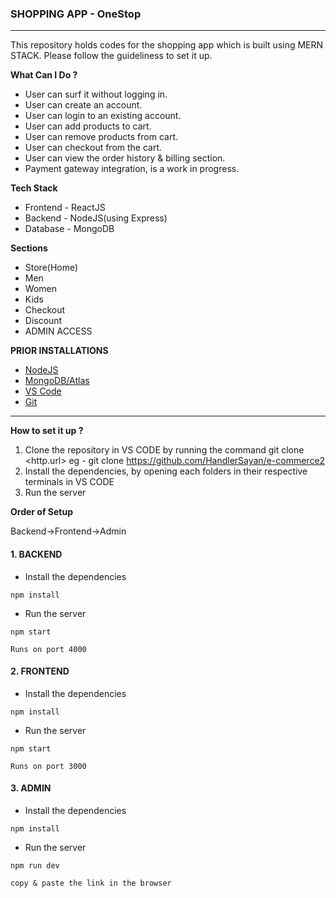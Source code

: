 ### SHOPPING APP - OneStop
---

This repository holds codes for the shopping app which is built using MERN STACK. Please follow the guideliness to set it up.

**What Can I Do ?**
- User can surf it without logging in.
- User can create an account.
- User can login to an existing account.
- User can add products to cart.
- User can remove products from cart.
- User can checkout from the cart.
- User can view the order history & billing section.
- Payment gateway integration, is a work in progress.

**Tech Stack**
- Frontend - ReactJS
- Backend - NodeJS(using Express)
- Database - MongoDB

  
**Sections**

- Store(Home)
- Men
- Women
- Kids
- Checkout
- Discount
- ADMIN ACCESS 
  
**PRIOR INSTALLATIONS**

- [NodeJS](https://nodejs.org/en/download)
- [MongoDB/Atlas](https://www.mongodb.com/cloud/atlas/register)
- [VS Code](https://code.visualstudio.com/download)
- [Git](https://git-scm.com/)
  
---

**How to set it up ?**

1. Clone the repository in VS CODE by running the command git clone <http.url>
   eg - git clone https://github.com/HandlerSayan/e-commerce2
3. Install the dependencies, by opening each folders in their respective terminals in VS CODE
4. Run the server

**Order of Setup**

Backend->Frontend->Admin

#### 1. BACKEND
- Install the dependencies

```
npm install
```

- Run the server
  
```
npm start
```

```
Runs on port 4000
```

#### 2. FRONTEND
- Install the dependencies

```
npm install
```
- Run the server
  
```
npm start
```

```
Runs on port 3000
```
#### 3. ADMIN
- Install the dependencies

```
npm install
```
- Run the server
  
```
npm run dev
```

```
copy & paste the link in the browser

```
